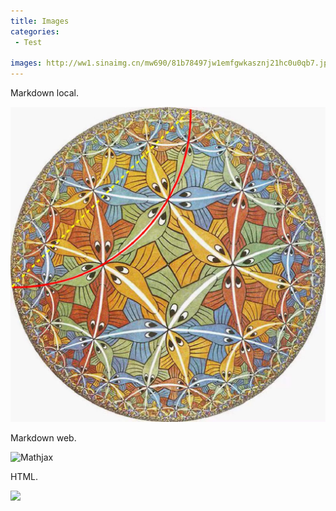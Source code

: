 ```yaml
---
title: Images
categories:
 - Test

images: http://ww1.sinaimg.cn/mw690/81b78497jw1emfgwkasznj21hc0u0qb7.jpg
---
```




Markdown local.

![Poincare Disk Model-1](/assets/images/Poincare_disk_model.png)

Markdown web.

![Mathjax](https://www.mathjax.org/badge/mj-logo.svg)


HTML.

<img class="centered" src="https://www.mathjax.org/badge/mj-logo.svg" />





